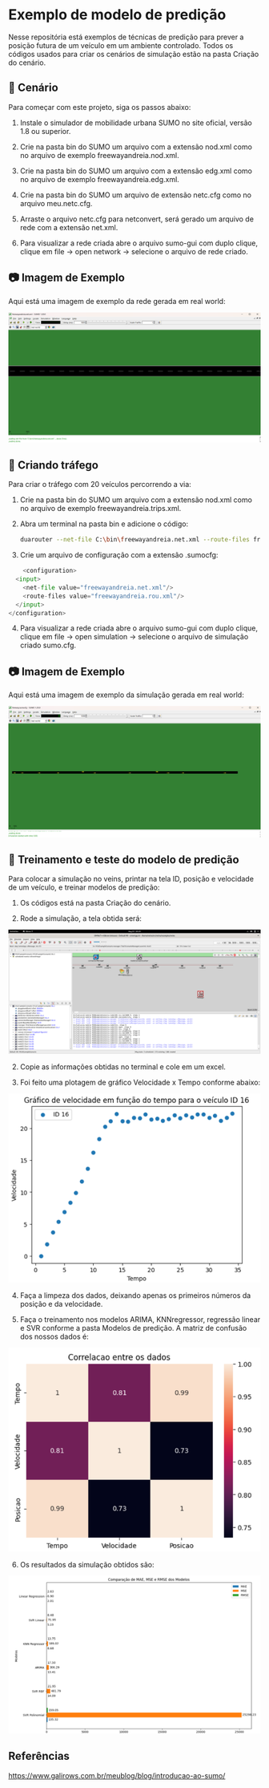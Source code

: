 # Exemplo de modelo de predição

Nesse repositória está exemplos de técnicas de predição para prever a posição futura de um veículo em um ambiente controlado. Todos os códigos usados para criar os cenários de simulação estão na pasta Criação do cenário.

## 🚀 Cenário

Para começar com este projeto, siga os passos abaixo:

1. Instale o simulador de mobilidade urbana SUMO no site oficial, versão 1.8 ou superior.

2. Crie na pasta bin do SUMO um arquivo com a extensão nod.xml como no arquivo de exemplo freewayandreia.nod.xml.

3. Crie na pasta bin do SUMO um arquivo com a extensão edg.xml como no arquivo de exemplo freewayandreia.edg.xml.

4. Crie na pasta bin do SUMO um arquivo de extensão netc.cfg como no arquivo meu.netc.cfg.

4. Arraste o arquivo netc.cfg para netconvert, será gerado um arquivo de rede com a extensão net.xml.

5. Para visualizar a rede criada abre o arquivo sumo-gui com duplo clique, clique em file -> open network -> selecione o arquivo de rede criado.

## 📷 Imagem de Exemplo

Aqui está uma imagem de exemplo da rede gerada em real world:

![Cenário Gerado no SUMO](https://github.com/AndreiaFelix1/ProjetoMestradoUFABC/blob/main/Exemplo%20de%20modelo%20preditivo%20de%20posi%C3%A7%C3%A3o%20de%201%20carro/Cria%C3%A7%C3%A3o%20do%20cen%C3%A1rio/Cen%C3%A1rio%20gerado%20no%20SUMO.png)

## 🚀 Criando tráfego

Para criar o tráfego com 20 veículos percorrendo a via:

1. Crie na pasta bin do SUMO um arquivo com a extensão nod.xml como no arquivo de exemplo freewayandreia.trips.xml.

2. Abra um terminal na pasta bin e adicione o código:

    ```bash
    duarouter --net-file C:\bin\freewayandreia.net.xml --route-files freewayandreia.trips.xml --output-file freewayandreia.rou.xml
    ```

3. Crie um arquivo de configuração com a extensão .sumocfg:

```python
    <configuration>
  <input>
    <net-file value="freewayandreia.net.xml"/>
    <route-files value="freewayandreia.rou.xml"/>
  </input>
</configuration>
```

4. Para visualizar a rede criada abre o arquivo sumo-gui com duplo clique, clique em file -> open simulation -> selecione o arquivo de simulação criado sumo.cfg.

## 📷 Imagem de Exemplo

Aqui está uma imagem de exemplo da simulação gerada em real world:

![Cenário Gerado no SUMO](https://github.com/AndreiaFelix1/ProjetoMestradoUFABC/blob/main/Exemplo%20de%20modelo%20preditivo%20de%20posi%C3%A7%C3%A3o%20de%201%20carro/Cria%C3%A7%C3%A3o%20do%20cen%C3%A1rio/Cen%C3%A1rio%20com%20carrinhos.png)

## 🚀 Treinamento e teste do modelo de predição

Para colocar a simulação no veins, printar na tela ID, posição e velocidade de um veículo, e treinar modelos de predição:

1. Os códigos está na pasta Criação do cenário.

2. Rode a simulação, a tela obtida será:

![Cenário Gerado no VEINS](https://github.com/AndreiaFelix1/ProjetoMestradoUFABC/blob/main/Exemplo%20de%20modelo%20preditivo%20de%20posi%C3%A7%C3%A3o%20de%201%20carro/Cria%C3%A7%C3%A3o%20do%20cen%C3%A1rio/Screenshot%20from%202024-08-23%2018-20-38.png)

2. Copie as informações obtidas no terminal e cole em um excel.

3. Foi feito uma plotagem de gráfico Velocidade x Tempo conforme abaixo:

![Cenário Gerado no colab](https://github.com/AndreiaFelix1/ProjetoMestradoUFABC/blob/main/Exemplo%20de%20modelo%20preditivo%20de%20posi%C3%A7%C3%A3o%20de%201%20carro/Modelos%20de%20predi%C3%A7%C3%A3o/Grafico%20velocidade%20x%20tempo.png)

4. Faça a limpeza dos dados, deixando apenas os primeiros números da posição e da velocidade.

5. Faça o treinamento nos modelos ARIMA, KNNregressor, regressão linear e SVR conforme a pasta Modelos de predição. A matriz de confusão dos nossos dados é:

![Cenário Gerado no colab](https://github.com/AndreiaFelix1/ProjetoMestradoUFABC/blob/main/Exemplo%20de%20modelo%20preditivo%20de%20posi%C3%A7%C3%A3o%20de%201%20carro/Modelos%20de%20predi%C3%A7%C3%A3o/Captura%20de%20tela%202024-08-23%20161108.png)

6. Os resultados da simulação obtidos são:

![Cenário Gerado no colab](https://github.com/AndreiaFelix1/ProjetoMestradoUFABC/blob/main/Exemplo%20de%20modelo%20preditivo%20de%20posi%C3%A7%C3%A3o%20de%201%20carro/Modelos%20de%20predi%C3%A7%C3%A3o/ResultadosSimulacoes.png)











## Referências

https://www.galirows.com.br/meublog/blog/introducao-ao-sumo/




